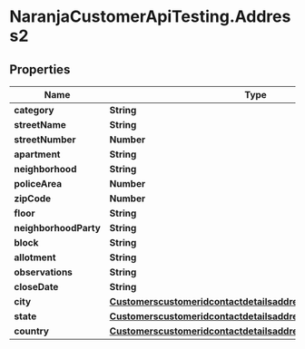 # NaranjaCustomerApiTesting.Address2

## Properties

Name | Type | Description | Notes
------------ | ------------- | ------------- | -------------
**category** | **String** |  | [optional] 
**streetName** | **String** |  | [optional] 
**streetNumber** | **Number** |  | [optional] 
**apartment** | **String** |  | [optional] 
**neighborhood** | **String** |  | [optional] 
**policeArea** | **Number** |  | [optional] 
**zipCode** | **Number** |  | [optional] 
**floor** | **String** |  | [optional] 
**neighborhoodParty** | **String** |  | [optional] 
**block** | **String** |  | [optional] 
**allotment** | **String** |  | [optional] 
**observations** | **String** |  | [optional] 
**closeDate** | **String** |  | [optional] 
**city** | [**Customerscustomeridcontactdetailsaddressescategoryidcity**](Customerscustomeridcontactdetailsaddressescategoryidcity.md) |  | [optional] 
**state** | [**Customerscustomeridcontactdetailsaddressescategoryidstate**](Customerscustomeridcontactdetailsaddressescategoryidstate.md) |  | [optional] 
**country** | [**Customerscustomeridcontactdetailsaddressescategoryidcountry**](Customerscustomeridcontactdetailsaddressescategoryidcountry.md) |  | [optional] 


